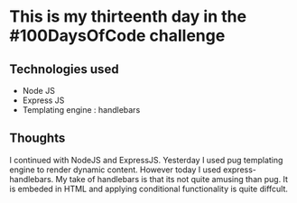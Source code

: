 # This is my thirteenth day in the #100DaysOfCode challenge

## Technologies used
 * Node JS
 * Express JS
 * Templating engine : handlebars

## Thoughts
 I continued with NodeJS and ExpressJS. Yesterday I used pug templating engine to render dynamic content. However today I used express-handlebars. My take of handlebars is that its not quite amusing than pug. It is embeded in HTML and applying conditional functionality is quite diffcult.